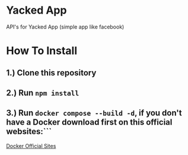 # Yacked App
API's for Yacked App (simple app like facebook)

# How To Install
## 1.) Clone this repository
## 2.) Run ``` npm install ```
## 3.) Run ``` docker compose --build -d ```, if you don't have a Docker download first on this official websites:```
[Docker Official Sites](https://www.docker.com/products/docker-desktop/)
